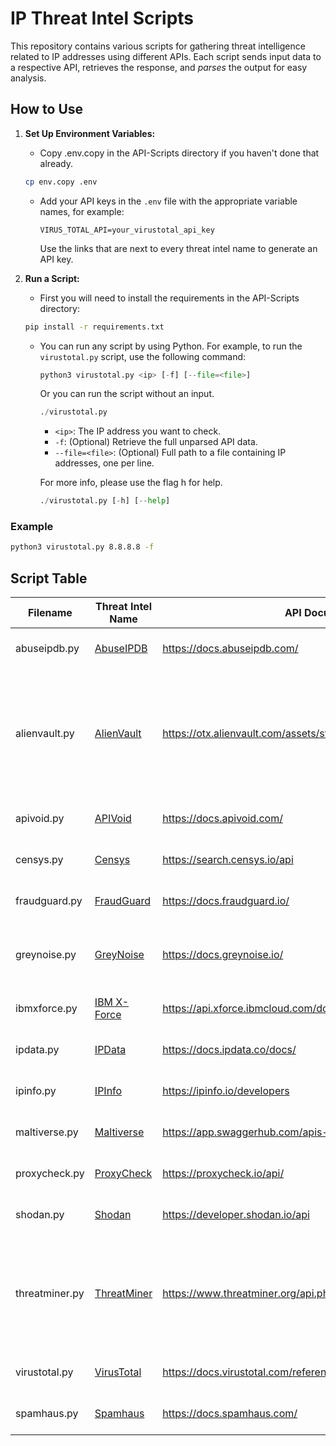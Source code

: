 # IP Threat Intel Scripts

This repository contains various scripts for gathering threat intelligence related to IP addresses using different APIs. Each script sends input data to a respective API, retrieves the response, and _parses_ the output for easy analysis.

## How to Use

1. **Set Up Environment Variables:**
   - Copy .env.copy in the API-Scripts directory if you haven't done that already.
    ```bash
    cp env.copy .env
    ```

   - Add your API keys in the `.env` file with the appropriate variable names, for example:
     ```
     VIRUS_TOTAL_API=your_virustotal_api_key
     ```
     Use the links that are next to every threat intel name to generate an API key.

2. **Run a Script:**
   - First you will need to install the requirements in the API-Scripts directory:
    ```bash
    pip install -r requirements.txt
    ```
   
   - You can run any script by using Python. For example, to run the `virustotal.py` script, use the following command:
     ```python
     python3 virustotal.py <ip> [-f] [--file=<file>]
     ```
     Or you can run the script without an input.
     ```python
     ./virustotal.py
     ```

     - `<ip>`: The IP address you want to check.
     - `-f`: (Optional) Retrieve the full unparsed API data.
     - `--file=<file>`: (Optional) Full path to a file containing IP addresses, one per line.

     For more info, please use the flag h for help.
     ```python
     ./virustotal.py [-h] [--help]
     ```

### Example

```bash
python3 virustotal.py 8.8.8.8 -f
```

## Script Table

| Filename          | Threat Intel Name | API Documentation                   | Flags                              | Notes                                                                                             |
|-------------------|-------------------|-------------------------------------|------------------------------------|---------------------------------------------------------------------------------------------------|
| abuseipdb.py      | [AbuseIPDB](https://docs.abuseipdb.com/)  | https://docs.abuseipdb.com/ | -h, -f, --file=<file> |                                                                                                   |
| alienvault.py     | [AlienVault](https://otx.alienvault.com/) | https://otx.alienvault.com/assets/static/external_api.html#api_v1_search | -h, -f, -g, -c, -r, -m, -d, -u, -s, -a, --file=<file> |                                                                                                   |
| apivoid.py        | [APIVoid](https://www.apivoid.com/)       | https://docs.apivoid.com/    | -h, -f, --file=<file> |                                                                                                   |
| censys.py         | [Censys](https://censys.io/)              | https://search.censys.io/api          | -h, -f, --file=<file> |                                                                                                   |
| fraudguard.py     | [FraudGuard](https://www.fraudguard.io/)  | https://docs.fraudguard.io/  | -h, -f, --file=<file> |                                                                                                   |
| greynoise.py      | [GreyNoise](https://www.greynoise.io/)    | https://docs.greynoise.io/   | -h, -f, --file=<file> | Community and enterprise data parsing version are available. Make sure to activate the one you want by commenting/uncommenting. |
| ibmxforce.py      | [IBM X-Force](https://exchange.xforce.ibmcloud.com/) | https://api.xforce.ibmcloud.com/doc/ | -h, -f, --file=<file> |                                                                                                   |
| ipdata.py         | [IPData](https://ipdata.co/)              | https://docs.ipdata.co/docs/          | -h, -f, --file=<file> |                                                                                                   |
| ipinfo.py         | [IPInfo](https://ipinfo.io/)              | https://ipinfo.io/developers          | -h, -f, --file=<file> |                                                                                                   |
| maltiverse.py     | [Maltiverse](https://www.maltiverse.com/) | https://app.swaggerhub.com/apis-docs/maltiverse/api/1.1.2 | -h, -f, --file=<file> |                                                                                                   |
| proxycheck.py     | [ProxyCheck](https://proxycheck.io/)      | https://proxycheck.io/api/      | -h, -f, --file=<file> |                                                                                                   |
| shodan.py         | [Shodan](https://www.shodan.io/)          | https://developer.shodan.io/api      | -h, -f, --file=<file> | Lots of IPs may be found to be unavailable due to the free API key version.                     |
| threatminer.py    | [ThreatMiner](https://www.threatminer.org/) | https://www.threatminer.org/api.php | -h, -f, -w, -d, -u, -r, -s, -t, -a,--file=<file> |                                                                                                   |
| virustotal.py     | [VirusTotal](https://www.virustotal.com/) | https://docs.virustotal.com/reference/overview | -h, -f, --file=<file> |                                                                                                   |
| spamhaus.py       | [Spamhaus](https://spamhaus.com/) | https://docs.spamhaus.com/ | -h, -f, --file=<file> |                                                                                                   |
